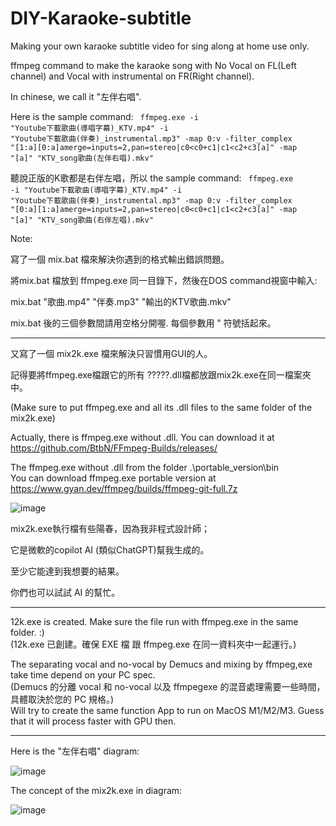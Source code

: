 # DIY-Karaoke-subtitle
Making your own karaoke subtitle video for sing along at home use only. 

ffmpeg command to make the karaoke song with No Vocal on FL(Left channel) and Vocal with instrumental on FR(Right channel).

In chinese, we call it "左伴右唱".

Here is the sample command:
<code>
ffmpeg.exe -i "Youtube下載歌曲(導唱字幕)_KTV.mp4" -i "Youtube下載歌曲(伴奏)_instrumental.mp3" -map 0:v -filter_complex "[1:a][0:a]amerge=inputs=2,pan=stereo|c0<c0+c1|c1<c2+c3[a]" -map "[a]" "KTV_song歌曲(左伴右唱).mkv"
</code>

聽說正版的K歌都是右伴左唱，所以 the sample command:
<code>
ffmpeg.exe -i "Youtube下載歌曲(導唱字幕)_KTV.mp4" -i "Youtube下載歌曲(伴奏)_instrumental.mp3" -map 0:v -filter_complex "[0:a][1:a]amerge=inputs=2,pan=stereo|c0<c0+c1|c1<c2+c3[a]" -map "[a]" "KTV_song歌曲(右伴左唱).mkv"
</code>

Note:

寫了一個 mix.bat 檔來解決你遇到的格式輸出錯誤問題。

將mix.bat 檔放到 ffmpeg.exe 同一目錄下，然後在DOS command視窗中輸入:

mix.bat "歌曲.mp4" "伴奏.mp3" "輸出的KTV歌曲.mkv"

mix.bat 後的三個參數間請用空格分開喔. 每個參數用 " 符號括起來。
<hr class="dashed">
又寫了一個 mix2k.exe 檔來解決只習慣用GUI的人。

記得要將ffmpeg.exe檔跟它的所有 ?????.dll檔都放跟mix2k.exe在同一檔案夾中。

(Make sure to put ffmpeg.exe and all its .dll files to the same folder of the mix2k.exe)

Actually, there is ffmpeg.exe without .dll. You can download it at https://github.com/BtbN/FFmpeg-Builds/releases/

The ffmpeg.exe without .dll from the folder .\portable_version\bin\
You can download ffmpeg.exe portable version at https://www.gyan.dev/ffmpeg/builds/ffmpeg-git-full.7z

![image](https://github.com/user-attachments/assets/28da4f02-a325-4880-9aa9-745737cc6f23)

mix2k.exe執行檔有些陽春，因為我非程式設計師；

它是微軟的copilot AI (類似ChatGPT)幫我生成的。

至少它能達到我想要的結果。

你們也可以試試 AI 的幫忙。
<hr class="dashed">
12k.exe is created. Make sure the file run with ffmpeg.exe in the same folder. :)<br>
(12k.exe 已創建。確保 EXE 檔 跟 ffmpeg.exe 在同一資料夾中一起運行。)

The separating vocal and no-vocal by Demucs and mixing by ffmpeg,exe take time depend on your PC spec.<br>
(Demucs 的分離 vocal 和 no-vocal 以及 ffmpegexe 的混音處理需要一些時間，具體取決於您的 PC 規格。)<br>
Will try to create the same function App to run on MacOS M1/M2/M3. Guess that it will process faster with GPU then.<br>
<hr class="dotted">

Here is the "左伴右唱" diagram:

![image](https://github.com/user-attachments/assets/dcb1ff43-bbb7-4380-948a-20a41e6bd6bd)

The concept of the mix2k.exe in diagram:

![image](https://github.com/user-attachments/assets/5b6ea515-f388-4c03-af47-30843090e25e)
